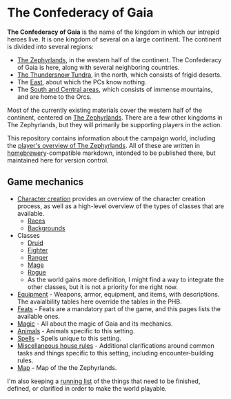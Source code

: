 # The Confederacy of Gaia

**The Confederacy of Gaia** is the name of the kingdom in which our intrepid heroes live.  It is one kingdom of several on a large continent.  The continent is divided into several regions:

* [The Zephyrlands](zephyrlands.md), in the western half of the continent.  The Confederacy of Gaia is here, along with several neighboring countries.
* [The Thundersnow Tundra](thundersnow-tundra.md), in the north, which consists of frigid deserts.
* The [East](east.md), about which the PCs know nothing.
* The [South and Central areas](central.md), which consists of immense mountains, and are home to the Orcs.

Most of the currently existing materials cover the western half of the continent, centered on [The Zephyrlands](zephyrlands.md).  There are a few other kingdoms in The Zephyrlands, but they will primarily be supporting players in the action.

This repository contains information about the campaign world, including the [player's overview of The Zephyrlands](zephyrlands.md).  All of these are written in [homebrewery](http://homebrewery.naturalcrit.com/)-compatible markdown, intended to be published there, but maintained here for version control.

## Game mechanics

* [Character creation](character-creation.md) provides an overview of the character creation process, as well as a high-level overview of the types of classes that are available.
  * [Races](races.md)
  * [Backgrounds](backgrounds.md)
* Classes
  * [Druid](druid.md)
  * [Fighter](fighter.md)
  * [Ranger](ranger.md)
  * [Mage](mage.md)
  * [Rogue](rogue.md)
  * As the world gains more definition, I might find a way to integrate the other classes, but it is not a priority for me right now.
* [Equipment](equipment.md) - Weapons, armor, equipment, and items, with descriptions.  The avaialbility tables here override the tables in the PHB.
* [Feats](feats.md) - Feats are a mandatory part of the game, and this pages lists the available ones.
* [Magic](magic.md) - All about the magic of Gaia and its mechanics.
* [Animals](animals.md) - Animals specific to this setting.
* [Spells](spells.md) - Spells unique to this setting.
* [Miscellaneous house rules](house-rules.md) - Additional clarifications around common tasks and things specific to this setting, including encounter-building rules.
* [Map](map.md) - Map of the the Zephyrlands.


I'm also keeping a [running list](TODO.md) of the things that need to be finished, defined, or clarified in order to make the world playable.
